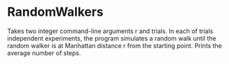 # RandomWalkers
Takes two integer command-line arguments r and trials. In each of trials independent experiments, the program simulates a random walk until the random walker is at Manhattan distance r from the starting point. Prints the average number of steps.
